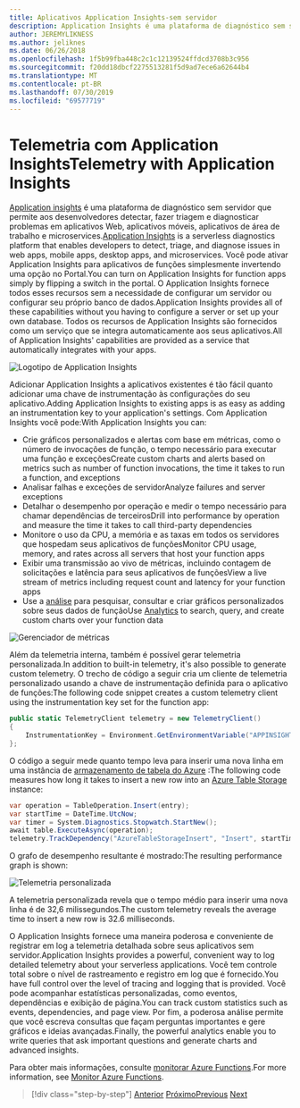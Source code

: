 ```yaml
---
title: Aplicativos Application Insights-sem servidor
description: Application Insights é uma plataforma de diagnóstico sem servidor que permite aos desenvolvedores detectar, fazer triagem e diagnosticar problemas em aplicativos Web, aplicativos móveis, aplicativos de área de trabalho e microservices.
author: JEREMYLIKNESS
ms.author: jeliknes
ms.date: 06/26/2018
ms.openlocfilehash: 1f5b99fba448c2c1c12139524ffdcd3708b3c956
ms.sourcegitcommit: f20dd18dbcf2275513281f5d9ad7ece6a62644b4
ms.translationtype: MT
ms.contentlocale: pt-BR
ms.lasthandoff: 07/30/2019
ms.locfileid: "69577719"
---
```

# <a name="telemetry-with-application-insights"></a><span data-ttu-id="2d060-103">Telemetria com Application Insights</span><span class="sxs-lookup"><span data-stu-id="2d060-103">Telemetry with Application Insights</span></span>

<span data-ttu-id="2d060-104">[Application insights](https://docs.microsoft.com/azure/application-insights) é uma plataforma de diagnóstico sem servidor que permite aos desenvolvedores detectar, fazer triagem e diagnosticar problemas em aplicativos Web, aplicativos móveis, aplicativos de área de trabalho e microservices.</span><span class="sxs-lookup"><span data-stu-id="2d060-104">[Application Insights](https://docs.microsoft.com/azure/application-insights) is a serverless diagnostics platform that enables developers to detect, triage, and diagnose issues in web apps, mobile apps, desktop apps, and microservices.</span></span> <span data-ttu-id="2d060-105">Você pode ativar Application Insights para aplicativos de funções simplesmente invertendo uma opção no Portal.</span><span class="sxs-lookup"><span data-stu-id="2d060-105">You can turn on Application Insights for function apps simply by flipping a switch in the portal.</span></span> <span data-ttu-id="2d060-106">O Application Insights fornece todos esses recursos sem a necessidade de configurar um servidor ou configurar seu próprio banco de dados.</span><span class="sxs-lookup"><span data-stu-id="2d060-106">Application Insights provides all of these capabilities without you having to configure a server or set up your own database.</span></span> <span data-ttu-id="2d060-107">Todos os recursos de Application Insights são fornecidos como um serviço que se integra automaticamente aos seus aplicativos.</span><span class="sxs-lookup"><span data-stu-id="2d060-107">All of Application Insights' capabilities are provided as a service that automatically integrates with your apps.</span></span>

![Logotipo de Application Insights](./media/application-insights-logo.png)

<span data-ttu-id="2d060-109">Adicionar Application Insights a aplicativos existentes é tão fácil quanto adicionar uma chave de instrumentação às configurações do seu aplicativo.</span><span class="sxs-lookup"><span data-stu-id="2d060-109">Adding Application Insights to existing apps is as easy as adding an instrumentation key to your application's settings.</span></span> <span data-ttu-id="2d060-110">Com Application Insights você pode:</span><span class="sxs-lookup"><span data-stu-id="2d060-110">With Application Insights you can:</span></span>

* <span data-ttu-id="2d060-111">Crie gráficos personalizados e alertas com base em métricas, como o número de invocações de função, o tempo necessário para executar uma função e exceções</span><span class="sxs-lookup"><span data-stu-id="2d060-111">Create custom charts and alerts based on metrics such as number of function invocations, the time it takes to run a function, and exceptions</span></span>
* <span data-ttu-id="2d060-112">Analisar falhas e exceções de servidor</span><span class="sxs-lookup"><span data-stu-id="2d060-112">Analyze failures and server exceptions</span></span>
* <span data-ttu-id="2d060-113">Detalhar o desempenho por operação e medir o tempo necessário para chamar dependências de terceiros</span><span class="sxs-lookup"><span data-stu-id="2d060-113">Drill into performance by operation and measure the time it takes to call third-party dependencies</span></span>
* <span data-ttu-id="2d060-114">Monitore o uso da CPU, a memória e as taxas em todos os servidores que hospedam seus aplicativos de funções</span><span class="sxs-lookup"><span data-stu-id="2d060-114">Monitor CPU usage, memory, and rates across all servers that host your function apps</span></span>
* <span data-ttu-id="2d060-115">Exibir uma transmissão ao vivo de métricas, incluindo contagem de solicitações e latência para seus aplicativos de funções</span><span class="sxs-lookup"><span data-stu-id="2d060-115">View a live stream of metrics including request count and latency for your function apps</span></span>
* <span data-ttu-id="2d060-116">Use a [análise](https://docs.microsoft.com/azure/application-insights/app-insights-analytics) para pesquisar, consultar e criar gráficos personalizados sobre seus dados de função</span><span class="sxs-lookup"><span data-stu-id="2d060-116">Use [Analytics](https://docs.microsoft.com/azure/application-insights/app-insights-analytics) to search, query, and create custom charts over your function data</span></span>

![Gerenciador de métricas](./media/metrics-explorer.png)

<span data-ttu-id="2d060-118">Além da telemetria interna, também é possível gerar telemetria personalizada.</span><span class="sxs-lookup"><span data-stu-id="2d060-118">In addition to built-in telemetry, it's also possible to generate custom telemetry.</span></span> <span data-ttu-id="2d060-119">O trecho de código a seguir cria um cliente de telemetria personalizado usando a chave de instrumentação definida para o aplicativo de funções:</span><span class="sxs-lookup"><span data-stu-id="2d060-119">The following code snippet creates a custom telemetry client using the instrumentation key set for the function app:</span></span>

```csharp
public static TelemetryClient telemetry = new TelemetryClient()
{
    InstrumentationKey = Environment.GetEnvironmentVariable("APPINSIGHTS_INSTRUMENTATIONKEY")
};
```

<span data-ttu-id="2d060-120">O código a seguir mede quanto tempo leva para inserir uma nova linha em uma instância de [armazenamento de tabela do Azure](https://docs.microsoft.com/azure/cosmos-db/table-storage-overview) :</span><span class="sxs-lookup"><span data-stu-id="2d060-120">The following code measures how long it takes to insert a new row into an [Azure Table Storage](https://docs.microsoft.com/azure/cosmos-db/table-storage-overview) instance:</span></span>

```csharp
var operation = TableOperation.Insert(entry);
var startTime = DateTime.UtcNow;
var timer = System.Diagnostics.Stopwatch.StartNew();
await table.ExecuteAsync(operation);
telemetry.TrackDependency("AzureTableStorageInsert", "Insert", startTime, timer.Elapsed, true);
```

<span data-ttu-id="2d060-121">O grafo de desempenho resultante é mostrado:</span><span class="sxs-lookup"><span data-stu-id="2d060-121">The resulting performance graph is shown:</span></span>

![Telemetria personalizada](./media/custom-telemetry.png)

<span data-ttu-id="2d060-123">A telemetria personalizada revela que o tempo médio para inserir uma nova linha é de 32,6 milissegundos.</span><span class="sxs-lookup"><span data-stu-id="2d060-123">The custom telemetry reveals the average time to insert a new row is 32.6 milliseconds.</span></span>

<span data-ttu-id="2d060-124">O Application Insights fornece uma maneira poderosa e conveniente de registrar em log a telemetria detalhada sobre seus aplicativos sem servidor.</span><span class="sxs-lookup"><span data-stu-id="2d060-124">Application Insights provides a powerful, convenient way to log detailed telemetry about your serverless applications.</span></span> <span data-ttu-id="2d060-125">Você tem controle total sobre o nível de rastreamento e registro em log que é fornecido.</span><span class="sxs-lookup"><span data-stu-id="2d060-125">You have full control over the level of tracing and logging that is provided.</span></span> <span data-ttu-id="2d060-126">Você pode acompanhar estatísticas personalizadas, como eventos, dependências e exibição de página.</span><span class="sxs-lookup"><span data-stu-id="2d060-126">You can track custom statistics such as events, dependencies, and page view.</span></span> <span data-ttu-id="2d060-127">Por fim, a poderosa análise permite que você escreva consultas que façam perguntas importantes e gere gráficos e ideias avançadas.</span><span class="sxs-lookup"><span data-stu-id="2d060-127">Finally, the powerful analytics enable you to write queries that ask important questions and generate charts and advanced insights.</span></span>

<span data-ttu-id="2d060-128">Para obter mais informações, consulte [monitorar Azure Functions](https://docs.microsoft.com/azure/azure-functions/functions-monitoring).</span><span class="sxs-lookup"><span data-stu-id="2d060-128">For more information, see [Monitor Azure Functions](https://docs.microsoft.com/azure/azure-functions/functions-monitoring).</span></span>

>[!div class="step-by-step"]
><span data-ttu-id="2d060-129">[Anterior](azure-functions.md)
>[Próximo](logic-apps.md)</span><span class="sxs-lookup"><span data-stu-id="2d060-129">[Previous](azure-functions.md)
[Next](logic-apps.md)</span></span>
